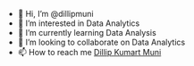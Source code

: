 - 👋 Hi, I’m @dillipmuni
- 👀 I’m interested in Data Analytics
- 🌱 I’m currently learning Data Analysis
- 💞️ I’m looking to collaborate on Data Analytics
- 📫 How to reach me [Dillip Kumart Muni](https://www.linkedin.com/in/dillipkumar-muni-7394752b/)

<!---
dillipmuni/dillipmuni is a ✨ special ✨ repository because its `README.md` (this file) appears on your GitHub profile.
You can click the Preview link to take a look at your changes.
--->
